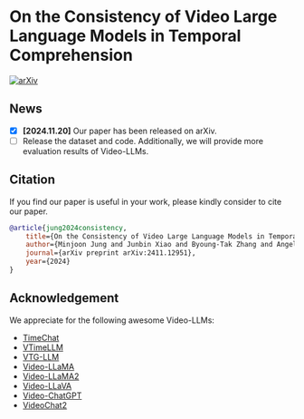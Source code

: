 # On the Consistency of Video Large Language Models in Temporal Comprehension

[![arXiv](https://img.shields.io/badge/arXiv-2411.12951-b31b1b.svg)](https://arxiv.org/abs/2411.12951)

## News
- [x] **[2024.11.20]** Our paper has been released on arXiv.
- [ ] Release the dataset and code. Additionally, we will provide more evaluation results of Video-LLMs.

## Citation
If you find our paper is useful in your work, please kindly consider to cite our paper.
```BibTeX
@article{jung2024consistency,
    title={On the Consistency of Video Large Language Models in Temporal Comprehension},
    author={Minjoon Jung and Junbin Xiao and Byoung-Tak Zhang and Angela Yao},
    journal={arXiv preprint arXiv:2411.12951},
    year={2024}
}
```
## Acknowledgement
We appreciate for the following awesome Video-LLMs: 
- [TimeChat](https://github.com/RenShuhuai-Andy/TimeChat) 
- [VTimeLLM](https://github.com/huangb23/VTimeLLM)
- [VTG-LLM](https://github.com/gyxxyg/VTG-LLM)
- [Video-LLaMA](https://github.com/DAMO-NLP-SG/Video-LLaMA)
- [Video-LLaMA2](https://github.com/DAMO-NLP-SG/VideoLLaMA2)
- [Video-LLaVA](https://github.com/PKU-YuanGroup/Video-LLaVA)
- [Video-ChatGPT](https://github.com/mbzuai-oryx/Video-ChatGPT)
- [VideoChat2](https://github.com/OpenGVLab/Ask-Anything/tree/main/video_chat2)